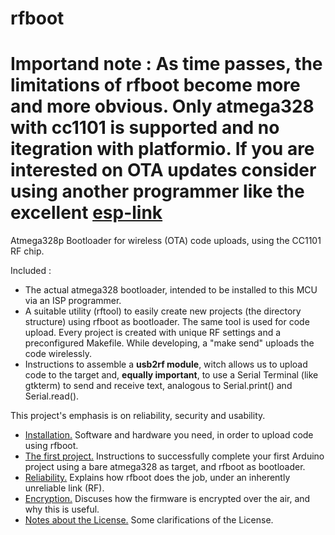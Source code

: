 # rfboot

# Importand note : As time passes, the limitations of rfboot become more and more obvious. Only atmega328 with cc1101 is supported and no itegration with platformio. If you are interested on OTA updates consider using another programmer like the excellent [esp-link](https://github.com/jeelabs/esp-link)

Atmega328p Bootloader for wireless (OTA) code uploads, using the CC1101 RF chip.

Included :

- The actual atmega328 bootloader, intended to be installed to this MCU via an ISP programmer.
- A suitable utility (rftool) to easily create new projects (the directory structure) using rfboot as bootloader.
The same tool is used for code upload. Every project is created with unique RF settings and a
preconfigured Makefile. While developing, a "make send" uploads the code wirelessly.
- Instructions to assemble a **usb2rf module**, witch allows us to upload code to the target and,
**equally important**, to use a Serial Terminal (like gtkterm) to send and receive text,
analogous to Serial.print()  and Serial.read().

This project's emphasis is on reliability, security and usability.

- [Installation.](help/Installation.md) Software and hardware you need, in order to upload code using rfboot.
- [The first project.](help/The-First-Project.md) Instructions to successfully complete your first Arduino project using a bare atmega328 as target, and rfboot as bootloader.
- [Reliability.](help/Reliability.md) Explains how rfboot does the job, under an inherently unreliable link (RF).
- [Encryption.](help/Encryption.md) Discuses how the firmware is encrypted over the air, and why this is useful.
- [Notes about the License.](help/Notes-about-the-License.md) Some clarifications of the License.
